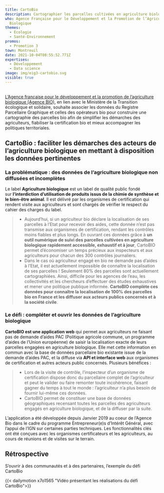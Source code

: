 ```yaml
---
title: CartoBio
description: Cartographier les parcelles cultivées en agriculture biologique
who: Agence Française pour le Développement et la Promotion de l’Agriculture
  Biologique
themes:
  - Ecologie
  - Santé-Environnement
promos:
  - Promotion 3
town: Montreuil
date: 2021-10-04T08:55:52.771Z
expertises:
  - Développement
  - Data science
image: img/eig3-cartobio.svg
visible: true
---
```

[\
L’Agence française pour le développement et la promotion de l’agriculture biologique (Agence BIO)](http://www.agencebio.org/), en lien avec le Ministère de la Transition écologique et solidaire, souhaite associer les données du Registre Parcellaire Graphique et celles des opérateurs bio pour construire une cartographie des parcelles bio afin de simplifier les démarches des agriculteurs, fiabiliser la certification bio et mieux accompagner les politiques territoriales.

## CartoBio : faciliter les démarches des acteurs de l’agriculture biologique en mettant à disposition les données pertinentes

### La problématique : des données de l’agriculture biologique non diffusées et incomplètes

Le label **Agriculture biologique** est un label de qualité public fondé sur **l’interdiction d’utilisation de produits issus de la chimie de synthèse et le bien-être animal**. Il est délivré par les organismes de certification qui rendent visite aux agriculteurs et sont chargés de vérifier le respect du cahier des charges du label.

> * Aujourd’hui, si un agriculteur bio déclare la localisation de ses parcelles à l’Etat pour recevoir des aides, cette donnée n’est pas transmise aux organismes de certification, rendant les contrôles moins fiables et plus longs. En ouvrant ces données grâce à **un outil numérique de suivi des parcelles cultivées en agriculture biologique rapidement accessible, exhaustif et à jour**, CartoBIO permet d’économiser un temps précieux aux inspecteurs et aux agriculteurs pour chacun des 300 contrôles journaliers.
> * Dans le cas où agriculteur engagé en bio ne demande pas d’aides à l’Etat, il est actuellement impossible de connaître la localisation de ses parcelles ! Seulement 80% des parcelles sont actuellement cartographiées. Ainsi, difficile pour les agences de l’eau, les collectivités et les chercheurs d’effectuer des études exhaustives et mener une politique publique informée. **CartoBIO complète ces données pour connaître la localisation de 100% des parcelles bio en France et les diffuser aux acteurs publics concernés et à la société civile**.

### Le défi : compléter et ouvrir les données de l’agriculture biologique

**CartoBIO est une application web** qui permet aux agriculteurs ne faisant pas de demande d’aides PAC (Politique agricole commune, un programme d’aides de l’Union européenne) de saisir la localisation exacte de leurs parcelles engagées en agriculture biologique. Elle met cette information en commun avec la base de données parcellaire bio existante issue de la demande d’aides PAC, et la diffuse via **API et interface web** aux organismes de certification et autres acteurs public concernés. Plusieurs bénéfices :

> * Lors de la visite de contrôle, l’inspecteur d’un organisme de certification dispose donc du parcellaire complet de l’agriculteur et peut le valider ou faire remonter toute incohérence, faisant gagner du temps à tout le monde : l’agriculteur n’a plus besoin de fournir lui-même ces données.
> * CartoBIO permet de constituer une base de données géographiques recensant toutes les parcelles des agriculteurs engagés en agriculture biologique, et de la diffuser par la suite.

L’application a été développée depuis Janvier 2019 au coeur de l’Agence Bio dans le cadre du programme Entrepreneur(e)s d’Intérêt Général, avec l’appui de l’IGN sur certaines parties techniques. Les fonctionnalités clés ont été conçues avec les organismes certificateurs et les agriculteurs, au cours de réunions et de visites sur le terrain.

## Rétrospective

S’ouvrir à des communautés et à des partenaires, l’exemple du défi CartoBio

{{< dailymotion x7o1565 "Vidéo présentant les réalisations du défi CartoBio">}}